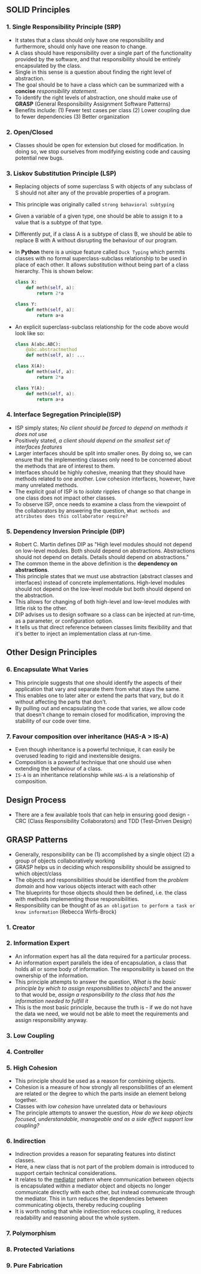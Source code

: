 ## SOLID Principles

### 1. Single Responsibility Principle (SRP)

- It states that a class should only have one responsibility and furthermore, should only have one reason to change.
- A class should have responsibility over a single part of the functionality provided by the software, and that
  responsibility should be entirely encapsulated by the class.
- Single in this sense is a question about finding the right level of abstraction.
- The goal should be to have a class which can be summarized with a **concise** _responsibility statement_.
- To identify the right levels of abstraction, one should make use of **GRASP** (General Responsibility Assignment
  Software
  Patterns)
- Benefits include: (1) Fewer test cases per class (2) Lower coupling due to fewer dependencies (3) Better organization

### 2. Open/Closed

- Classes should be open for extension but closed for modification. In doing so, we stop ourselves from modifying
  existing code and causing potential new bugs.

### 3. Liskov Substitution Principle (LSP)

- Replacing objects of some superclass S with objects of any subclass of S should not alter any of the provable
  properties of a program.
- This principle was originally called `strong behavioral subtyping`
- Given a variable of a given type, one should be able to assign it to a value that is a subtype of that type.
- Differently put, if a class A is a subtype of class B, we should be able to replace B with A without disrupting the
  behaviour of our program.
- In **Python** there is a unique feature called `Duck Typing` which permits classes with no formal superclass-subclass
  relationship to be used in place of each other. It allows substitution without being part of a class hierarchy. This
  is shown below:

  ```python
  class X:
      def meth(self, a):
          return 2*a
  
  class Y:
      def meth(self, a):
          return a+a
  ```

- An explicit superclass-subclass relationship for the code above would look like so:

  ```python
  class A(abc.ABC):
      @abc.abstractmethod
      def meth(self, a): ...
  
  class X(A):
      def meth(self, a): 
          return 2*a 
  
  class Y(A): 
      def meth(self, a):
          return a+a
  ```

### 4. Interface Segregation Principle(ISP)

- ISP simply states; _No client should be forced to depend on methods it does not use_
- Positively stated, _a client should depend on the smallest set of interfaces features_
- Larger interfaces should be split into smaller ones. By doing so, we can ensure that the implementing classes only
  need to be concerned about the methods that are of interest to them.
- Interfaces should be highly cohesive, meaning that they should have methods related to one another. Low cohesion
  interfaces, however, have many unrelated methods.
- The explicit goal of ISP is to _isolate_ ripples of change so that change in one class does not impact other classes.
- To observe ISP, once needs to examine a class from the viewpoint of the collaborators by answering the
  question, `What methods and attributes does this collaborator require?`

### 5. Dependency Inversion Principle (DIP)

- Robert C. Martin defines DIP as "High level modules should not depend on low-level modules. Both should depend on
  abstractions. Abstractions should not depend on details. Details should depend on abstractions."
- The common theme in the above definition is the **dependency on abstractions**.
- This principle states that we must use abstraction (abstract classes and interfaces) instead of concrete
  implementations. High-level modules should not depend on the low-level module but both should depend on the
  abstraction.
- This allows for changing of both high-level and low-level modules with little risk to the other.
- DIP advises us to design software so a class can be injected at run-time, as a parameter, or configuration option.
- It tells us that direct reference between classes limits flexibility and that it's better to inject an implementation
  class at run-time.

## Other Design Principles

### 6. Encapsulate What Varies

- This principle suggests that one should identify the aspects of their application that vary and separate them from
  what stays the same.
- This enables one to later alter or extend the parts that vary, but do it without affecting the parts that don't.
- By pulling out and encapsulating the code that varies, we allow code that doesn't change to remain closed for
  modification, improving the stability of our code over time.

### 7. Favour composition over inheritance (HAS-A > IS-A)

- Even though inheritance is a powerful technique, it can easily be overused leading to rigid and inextensible designs.
- Composition is a powerful technique that one should use when extending the behaviour of a class.
- `IS-A` is an inheritance relationship while `HAS-A` is a relationship of composition.

## Design Process

- There are a few available tools that can help in ensuring good design - CRC (Class Responsibility Collaborators) and
  TDD (Test-Driven Design)

## GRASP Patterns

- Generally, responsibility can be (1) accomplished by a single object (2) a group of objects collaboratively working
- GRASP helps us in deciding which responsibility should be assigned to which object/class
- The objects and responsibilities should be identified from the _problem domain_ and how various objects interact with
  each other
- The blueprints for those objects should then be defined, i.e. the class with methods implementing those
  responsibilities.
- Responsibility can be thought of as `an obligation to perform a task or know information` (Rebecca Wirfs-Brock)

### 1. Creator

### 2. Information Expert

- An information expert has all the data required for a particular process.
- An information expert parallels the idea of encapsulation, a class that holds all or some body of information. The
  responsibility is based on the ownership of the information.
- This principle attempts to answer the question, _What is the basic principle by which to assign responsibilities to
  objects?_ and the answer to that would be, _assign a responsibility to the class that has the information needed to
  fulfill it_
- This is the most basic principle, because the truth is - if we do not have the data we need, we would not be able to
  meet the requirements and assign responsibility anyway.

### 3. Low Coupling

### 4. Controller

### 5. High Cohesion

- This principle should be used as a reason for combining objects.
- Cohesion is a measure of how strongly all responsibilities of an element are related or the degree to which the parts
  inside an element belong together.
- Classes with _low cohesion_ have unrelated data or behaviours
- The principle attempts to answer the question, _How do we keep objects focused, understandable, manageable and as a
  side effect support low coupling?_

### 6. Indirection

- Indirection provides a reason for separating features into distinct classes.
- Here, a new class that is not part of the problem domain is introduced to support certain technical considerations.
- It relates to the [mediator](https://en.wikipedia.org/wiki/Mediator_pattern) pattern where communication between
  objects is encapsulated within a mediator object and objects no longer
  communicate directly with each other, but instead communicate through the mediator. This in turn reduces the
  dependencies between communicating objects, thereby reducing coupling
- It is worth noting that while indirection reduces coupling, it reduces readability and reasoning about the whole
  system.

### 7. Polymorphism

### 8. Protected Variations

### 9. Pure Fabrication

